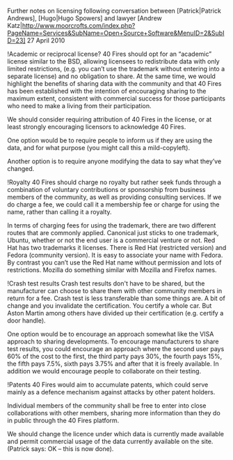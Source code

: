 Further notes on licensing following conversation between [Patrick|Patrick Andrews], [Hugo|Hugo Spowers] and lawyer [Andrew Katz|http://www.moorcrofts.com/index.php?PageName=Services&SubName=Open+Source+Software&MenuID=2&SubID=23]  	27 April 2010 


!Academic or reciprocal license?
40 Fires should opt for an “academic” license similar to the BSD, allowing licensees to redistribute data with only limited restrictions, (e.g. you can’t use the trademark without entering into a separate license) and no obligation to share. At the same time, we would highlight the benefits of sharing data with the community and that 40 Fires has been established with the intention of encouraging sharing to the maximum extent, consistent with commercial success for those participants who need to make a living from their participation. 

We should consider requiring attribution of 40 Fires in the license, or at least strongly encouraging licensors to acknowledge 40 Fires. 

One option would be to require people to inform us if they are using the data, and for what purpose (you might call this a mild-copyleft).  

Another option is to require anyone modifying the data to say what they’ve changed. 

!Royalty
40 Fires should charge no royalty but rather seek funds through a combination of voluntary contributions or sponsorship from business members of the community, as well as providing consulting services. If we do charge a fee, we could call it a membership fee or charge for using the name, rather than calling it a royalty.  

In terms of charging fees for using the trademark, there are two different routes that are commonly applied. Canonical just sticks to one trademark, Ubuntu,  whether or not the end user is a commercial venture or not. Red Hat has two trademarks it licenses. There is Red Hat (restricted version) and Fedora (community version). It is easy to associate your name with Fedora. By contrast you can’t use the Red Hat name without permission and lots of restrictions. Mozilla do something similar with Mozilla and Firefox names.  

!Crash test results
Crash test results don't have to be shared, but the manufacturer can choose to share them with other community members in return for a fee. Crash test is less transferable than some things are. A bit of change and you invalidate the certification. You certify a whole car. But Aston Martin among others have divided up their certification (e.g. certify a door handle). 

One option would be to encourage an approach somewhat like the VISA approach to sharing developments. To encourage manufacturers to share test results, you could encourage an approach where the second user pays 60% of the cost to the first, the third party pays 30%, the fourth pays 15%, the fifth pays 7.5%, sixth pays 3.75% and after that it is freely available. In addition we would encourage people to collaborate on their testing. 

!Patents
40 Fires would aim to accumulate patents, which could serve mainly as a defence mechanism against attacks by other patent holders.  

Individual members of the community shall be free to enter into close collaborations with other members, sharing more information than they do in public through the 40 Fires platform. 

We should change the licence under which data is currently made available and permit commercial usage of the data currently available on the site. (Patrick says: OK – this is now done). 



